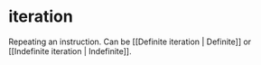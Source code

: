 # iteration

Repeating an instruction. Can be [[Definite iteration | Definite]] or [[Indefinite iteration | Indefinite]].

